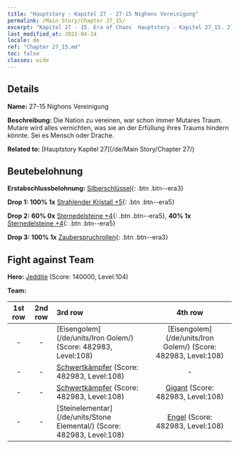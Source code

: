 ```yaml
---
title: "Hauptstory - Kapitel 27 - 27-15 Nighons Vereinigung"
permalink: /Main Story/Chapter 27_15/
excerpt: "Kapitel 27 - 15. Era of Chaos  Hauptstory - Kapitel 27_15. 27-15 Nighons Vereinigung"
last_modified_at: 2021-04-14
locale: de
ref: "Chapter 27_15.md"
toc: false
classes: wide
---
```


## Details

 **Name:** 27-15 Nighons Vereinigung

 **Beschreibung:** Die Nation zu vereinen, war schon immer Mutares Traum. Mutare wird alles vernichten, was sie an der Erfüllung ihres Traums hindern könnte. Sei es Mensch oder Drache.

 **Related to:** [Hauptstory Kapitel 27](/de/Main Story/Chapter 27/)

## Beutebelohnung

 **Erstabschlussbelohnung:** [Silberschlüssel](/de/Items/con_693/){: .btn .btn--era3}

 **Drop 1:** **100% 1x** [Strahlender Kristall +5](/de/Items/mat_101/){: .btn .btn--era5}

 **Drop 2:** **60% 0x** [Sternedelsteine +4](/de/Items/mat_93/){: .btn .btn--era5}, **40% 1x** [Sternedelsteine +4](/de/Items/mat_93/){: .btn .btn--era5}

 **Drop 3:** **100% 1x** [Zauberspruchrollen](/de/Items/con_694/){: .btn .btn--era3}


## Fight against Team
 **Hero:** [Jeddite](/de/heroes/Jeddite/) (Score: 140000, Level:104)

 **Team:**


  | 1st row | 2nd row | 3rd row | 4th row |
  |:----:|:----:|:----|:----:|
  | - | - | [Eisengolem](/de/units/Iron Golem/) (Score: 482983, Level:108)  | [Eisengolem](/de/units/Iron Golem/) (Score: 482983, Level:108)  |
  | - | - | [Schwertkämpfer](/de/units/Swordsman/) (Score: 482983, Level:108)  | - |
  | - | - | [Schwertkämpfer](/de/units/Swordsman/) (Score: 482983, Level:108)  | [Gigant](/de/units/Giant/) (Score: 482983, Level:108)  |
  | - | - | [Steinelementar](/de/units/Stone Elemental/) (Score: 482983, Level:108)  | [Engel](/de/units/Angel/) (Score: 482983, Level:108)  |


